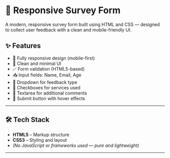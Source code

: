 # 🌟 Responsive Survey Form

A modern, responsive survey form built using HTML and CSS — designed to collect user feedback with a clean and mobile-friendly UI.


## ✨ Features

- 📱 Fully responsive design (mobile-first)
- 🎨 Clean and minimal UI
- ✅ Form validation (HTML5-based)
- 📥 Input fields: Name, Email, Age
- 📌 Dropdown for feedback type
- 🧾 Checkboxes for services used
- 💬 Textarea for additional comments
- 🚀 Submit button with hover effects

---

## 🛠️ Tech Stack

- **HTML5** – Markup structure  
- **CSS3** – Styling and layout  
- *(No JavaScript or frameworks used — pure and lightweight)*

---

